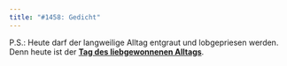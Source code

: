 ```yaml
---
title: "#1458: Gedicht"
---
```


P.S.:
Heute darf der langweilige Alltag entgraut und lobgepriesen werden. Denn heute ist der <a href="http://www.fonflatter.de/kalender"><strong>Tag des liebgewonnenen Alltags</strong></a>.


